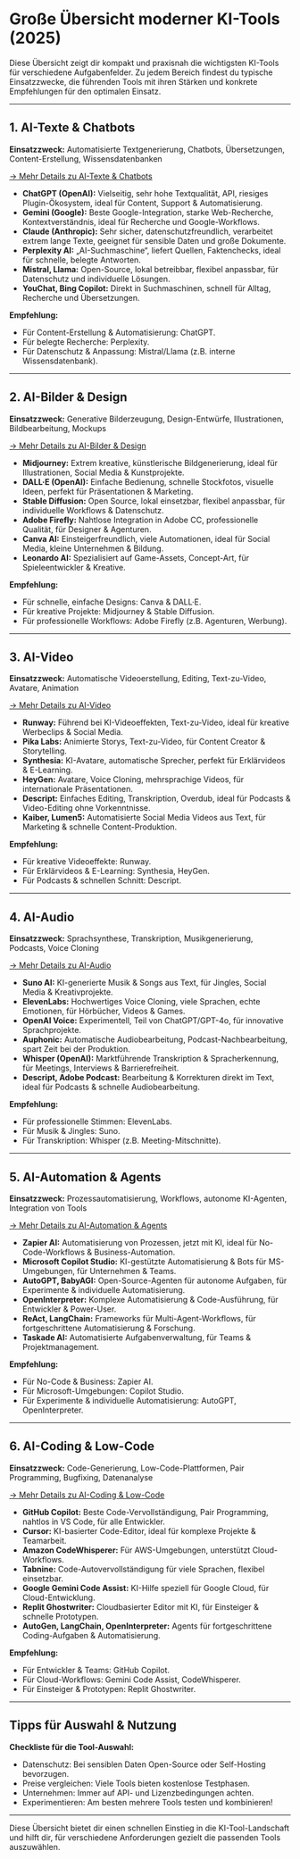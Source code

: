 # Große Übersicht moderner KI-Tools (2025)


Diese Übersicht zeigt dir kompakt und praxisnah die wichtigsten KI-Tools für verschiedene Aufgabenfelder. Zu jedem Bereich findest du typische Einsatzzwecke, die führenden Tools mit ihren Stärken und konkrete Empfehlungen für den optimalen Einsatz.

---

## 1. AI-Texte & Chatbots

**Einsatzzweck:** Automatisierte Textgenerierung, Chatbots, Übersetzungen, Content-Erstellung, Wissensdatenbanken

[→ Mehr Details zu AI-Texte & Chatbots](ai_text_tools.md)

- **ChatGPT (OpenAI):** Vielseitig, sehr hohe Textqualität, API, riesiges Plugin-Ökosystem, ideal für Content, Support & Automatisierung.
- **Gemini (Google):** Beste Google-Integration, starke Web-Recherche, Kontextverständnis, ideal für Recherche und Google-Workflows.
- **Claude (Anthropic):** Sehr sicher, datenschutzfreundlich, verarbeitet extrem lange Texte, geeignet für sensible Daten und große Dokumente.
- **Perplexity AI:** „AI-Suchmaschine“, liefert Quellen, Faktenchecks, ideal für schnelle, belegte Antworten.
- **Mistral, Llama:** Open-Source, lokal betreibbar, flexibel anpassbar, für Datenschutz und individuelle Lösungen.
- **YouChat, Bing Copilot:** Direkt in Suchmaschinen, schnell für Alltag, Recherche und Übersetzungen.

**Empfehlung:**
- Für Content-Erstellung & Automatisierung: ChatGPT.
- Für belegte Recherche: Perplexity.
- Für Datenschutz & Anpassung: Mistral/Llama (z.B. interne Wissensdatenbank).

---

## 2. AI-Bilder & Design

**Einsatzzweck:** Generative Bilderzeugung, Design-Entwürfe, Illustrationen, Bildbearbeitung, Mockups

[→ Mehr Details zu AI-Bilder & Design](ai_bild_tools.md)

- **Midjourney:** Extrem kreative, künstlerische Bildgenerierung, ideal für Illustrationen, Social Media & Kunstprojekte.
- **DALL·E (OpenAI):** Einfache Bedienung, schnelle Stockfotos, visuelle Ideen, perfekt für Präsentationen & Marketing.
- **Stable Diffusion:** Open Source, lokal einsetzbar, flexibel anpassbar, für individuelle Workflows & Datenschutz.
- **Adobe Firefly:** Nahtlose Integration in Adobe CC, professionelle Qualität, für Designer & Agenturen.
- **Canva AI:** Einsteigerfreundlich, viele Automationen, ideal für Social Media, kleine Unternehmen & Bildung.
- **Leonardo AI:** Spezialisiert auf Game-Assets, Concept-Art, für Spieleentwickler & Kreative.

**Empfehlung:**
- Für schnelle, einfache Designs: Canva & DALL·E.
- Für kreative Projekte: Midjourney & Stable Diffusion.
- Für professionelle Workflows: Adobe Firefly (z.B. Agenturen, Werbung).

---

## 3. AI-Video

**Einsatzzweck:** Automatische Videoerstellung, Editing, Text-zu-Video, Avatare, Animation

[→ Mehr Details zu AI-Video](ai_video_tools.md)

- **Runway:** Führend bei KI-Videoeffekten, Text-zu-Video, ideal für kreative Werbeclips & Social Media.
- **Pika Labs:** Animierte Storys, Text-zu-Video, für Content Creator & Storytelling.
- **Synthesia:** KI-Avatare, automatische Sprecher, perfekt für Erklärvideos & E-Learning.
- **HeyGen:** Avatare, Voice Cloning, mehrsprachige Videos, für internationale Präsentationen.
- **Descript:** Einfaches Editing, Transkription, Overdub, ideal für Podcasts & Video-Editing ohne Vorkenntnisse.
- **Kaiber, Lumen5:** Automatisierte Social Media Videos aus Text, für Marketing & schnelle Content-Produktion.

**Empfehlung:**
- Für kreative Videoeffekte: Runway.
- Für Erklärvideos & E-Learning: Synthesia, HeyGen.
- Für Podcasts & schnellen Schnitt: Descript.

---

## 4. AI-Audio

**Einsatzzweck:** Sprachsynthese, Transkription, Musikgenerierung, Podcasts, Voice Cloning

[→ Mehr Details zu AI-Audio](ai_audio_tools.md)

- **Suno AI:** KI-generierte Musik & Songs aus Text, für Jingles, Social Media & Kreativprojekte.
- **ElevenLabs:** Hochwertiges Voice Cloning, viele Sprachen, echte Emotionen, für Hörbücher, Videos & Games.
- **OpenAI Voice:** Experimentell, Teil von ChatGPT/GPT-4o, für innovative Sprachprojekte.
- **Auphonic:** Automatische Audiobearbeitung, Podcast-Nachbearbeitung, spart Zeit bei der Produktion.
- **Whisper (OpenAI):** Marktführende Transkription & Spracherkennung, für Meetings, Interviews & Barrierefreiheit.
- **Descript, Adobe Podcast:** Bearbeitung & Korrekturen direkt im Text, ideal für Podcasts & schnelle Audiobearbeitung.

**Empfehlung:**
- Für professionelle Stimmen: ElevenLabs.
- Für Musik & Jingles: Suno.
- Für Transkription: Whisper (z.B. Meeting-Mitschnitte).

---

## 5. AI-Automation & Agents

**Einsatzzweck:** Prozessautomatisierung, Workflows, autonome KI-Agenten, Integration von Tools

[→ Mehr Details zu AI-Automation & Agents](ai_automation_tools.md)

- **Zapier AI:** Automatisierung von Prozessen, jetzt mit KI, ideal für No-Code-Workflows & Business-Automation.
- **Microsoft Copilot Studio:** KI-gestützte Automatisierung & Bots für MS-Umgebungen, für Unternehmen & Teams.
- **AutoGPT, BabyAGI:** Open-Source-Agenten für autonome Aufgaben, für Experimente & individuelle Automatisierung.
- **OpenInterpreter:** Komplexe Automatisierung & Code-Ausführung, für Entwickler & Power-User.
- **ReAct, LangChain:** Frameworks für Multi-Agent-Workflows, für fortgeschrittene Automatisierung & Forschung.
- **Taskade AI:** Automatisierte Aufgabenverwaltung, für Teams & Projektmanagement.

**Empfehlung:**
- Für No-Code & Business: Zapier AI.
- Für Microsoft-Umgebungen: Copilot Studio.
- Für Experimente & individuelle Automatisierung: AutoGPT, OpenInterpreter.

---

## 6. AI-Coding & Low-Code

**Einsatzzweck:** Code-Generierung, Low-Code-Plattformen, Pair Programming, Bugfixing, Datenanalyse

[→ Mehr Details zu AI-Coding & Low-Code](ai_coding_tools.md)

- **GitHub Copilot:** Beste Code-Vervollständigung, Pair Programming, nahtlos in VS Code, für alle Entwickler.
- **Cursor:** KI-basierter Code-Editor, ideal für komplexe Projekte & Teamarbeit.
- **Amazon CodeWhisperer:** Für AWS-Umgebungen, unterstützt Cloud-Workflows.
- **Tabnine:** Code-Autovervollständigung für viele Sprachen, flexibel einsetzbar.
- **Google Gemini Code Assist:** KI-Hilfe speziell für Google Cloud, für Cloud-Entwicklung.
- **Replit Ghostwriter:** Cloudbasierter Editor mit KI, für Einsteiger & schnelle Prototypen.
- **AutoGen, LangChain, OpenInterpreter:** Agents für fortgeschrittene Coding-Aufgaben & Automatisierung.

**Empfehlung:**
- Für Entwickler & Teams: GitHub Copilot.
- Für Cloud-Workflows: Gemini Code Assist, CodeWhisperer.
- Für Einsteiger & Prototypen: Replit Ghostwriter.

---

## Tipps für Auswahl & Nutzung

**Checkliste für die Tool-Auswahl:**
- Datenschutz: Bei sensiblen Daten Open-Source oder Self-Hosting bevorzugen.
- Preise vergleichen: Viele Tools bieten kostenlose Testphasen.
- Unternehmen: Immer auf API- und Lizenzbedingungen achten.
- Experimentieren: Am besten mehrere Tools testen und kombinieren!

---

Diese Übersicht bietet dir einen schnellen Einstieg in die KI-Tool-Landschaft und hilft dir, für verschiedene Anforderungen gezielt die passenden Tools auszuwählen.

